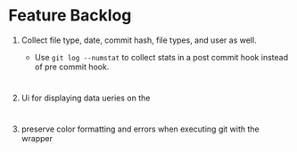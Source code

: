 # Feature Backlog

1. Collect file type, date, commit hash, file types, and user as well.

    - Use `git log --numstat` to collect stats in a post commit hook instead of pre commit hook.  

#

2.  Ui for displaying data
    ueries on the 
    
#

3. preserve color formatting and errors when executing git with the wrapper